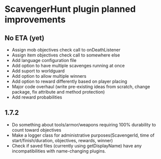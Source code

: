 # ScavengerHunt plugin planned improvements

## No ETA (yet)
* Assign mob objectives check call to onDeathListener
* Assign item objectives check call to somewhere else
* Add language configuration file
* Add option to have multiple scavenges running at once
* Add suport to worldguard
* Add option to allow multiple winners
* Add option to reward differently based on player placing
* Major code overhaul (write pre-existing ideas from scratch, change package, fix attribute and method protection)
* Add reward probabilities

## 1.7.2
* Do something about tools/armor/weapons requiring 100% durability to count toward objectives
* Make a logger class for administrative purposes(ScavengerId, time of start/finish/duration, objectives, rewards, winner)
* Check if saved files (currently using getDisplayName) have any incompatibilities with name-changing plugins.